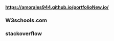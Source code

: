 #### <Portfolio>  https://amorales944.github.io/portfolioNew.io/
### W3schools.com
### stackoverflow
